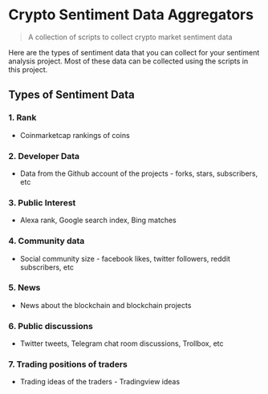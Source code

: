 # Crypto Sentiment Data Aggregators
> A collection of scripts to collect crypto market sentiment data

Here are the types of sentiment data that you can collect for your sentiment analysis project. Most of these data can be collected using the scripts in this project.

## Types of Sentiment Data

### 1. Rank
* Coinmarketcap rankings of coins

### 2. Developer Data
* Data from the Github account of the projects - forks, stars, subscribers, etc

### 3. Public Interest
* Alexa rank, Google search index, Bing matches

### 4. Community data
* Social community size - facebook likes, twitter followers, reddit subscribers, etc

### 5. News
* News about the blockchain and blockchain projects

### 6. Public discussions
* Twitter tweets, Telegram chat room discussions, Trollbox, etc

### 7. Trading positions of traders
* Trading ideas of the traders - Tradingview ideas

